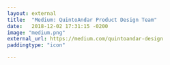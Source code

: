 ```yaml
---
layout: external
title:  "Medium: QuintoAndar Product Design Team"
date:   2018-12-02 17:31:15 -0200
image: "medium.png"
external_url: https://medium.com/quintoandar-design
paddingtype: "icon"

---
```

